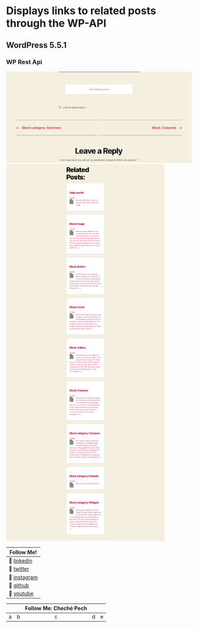 # Displays links to related posts through the WP-API

## WordPress 5.5.1
### WP Rest Api

![Image of restapi.png](restapi.png)
![Image of restapi.png](restapi2.png)


|						Follow Me!                       |
|--------------------------------------------------------|
:beers: [linkedin](https://www.linkedin.com/in/chechepech)| :beers: [facebook](https://www.facebook/chechepech)|
:beers: [twitter](https://twitter.com/chechepech)|
:beers: [instagram](https://www.instagram.com/cheche_pech)|
:beers: [github](https://github.com/chechepech)|
:beers: [youtube](https://www.youtube.com/c/chechepech)|




|  |  | Follow Me: Cheché Pech |  |  |
| --- | --- | :---: | ---| --- |
| a | b | c | d | e  |
